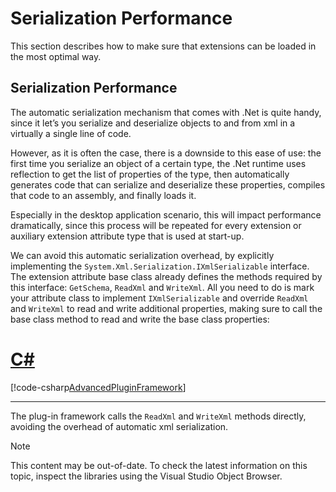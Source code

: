 Serialization Performance
=====
This section describes how to make sure that extensions can be loaded in the most optimal way.

Serialization Performance
-----
The automatic serialization mechanism that comes with .Net is quite handy, since it let’s you serialize and deserialize objects to and from xml in a virtually a single line of code.

However, as it is often the case, there is a downside to this ease of use: the first time you serialize an object of a certain type, the .Net runtime uses reflection to get the list of properties of the type, then automatically generates code that can serialize and deserialize these properties, compiles that code to an assembly, and finally loads it.

Especially in the desktop application scenario, this will impact performance dramatically, since this process will be repeated for every extension or auxiliary extension attribute type that is used at start-up.

We can avoid this automatic serialization overhead, by explicitly implementing the `System.Xml.Serialization.IXmlSerializable` interface. The extension attribute base class already defines the methods required by this interface: `GetSchema`, `ReadXml` and `WriteXml`. All you need to do is mark your attribute class to implement `IXmlSerializable` and override `ReadXml` and `WriteXml` to read and write additional properties, making sure to call the base class method to read and write the base class properties:

# [C#](#tab/tabid-1)
[!code-csharp[AdvancedPluginFramework](code_samples/AdvancedPluginFramework.cs#L25-L40)]
***

The plug-in framework calls the `ReadXml` and `WriteXml` methods directly, avoiding the overhead of automatic xml serialization.

> [!NOTE]
> 
> This content may be out-of-date. To check the latest information on this topic, inspect the libraries using the Visual Studio Object Browser.